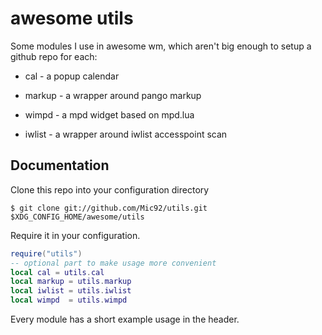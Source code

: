 awesome utils
=============

Some modules I use in awesome wm,
which aren't big enough to setup a github repo for each:

* cal - a popup calendar

* markup - a wrapper around pango markup

* wimpd - a mpd widget based on mpd.lua

* iwlist - a wrapper around iwlist accesspoint scan

Documentation
-------------
Clone this repo into your configuration directory

    $ git clone git://github.com/Mic92/utils.git $XDG_CONFIG_HOME/awesome/utils

Require it in your configuration.

```lua
require("utils")
-- optional part to make usage more convenient
local cal = utils.cal
local markup = utils.markup
local iwlist = utils.iwlist
local wimpd  = utils.wimpd
```

Every module has a short example usage in the header.
